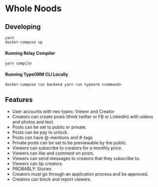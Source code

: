 # Whole Noods

## Developing

```
yarn
docker-compose up
```

#### Running Relay Compiler

```
yarn compile
```

#### Running TypeORM CLI Locally

```
docker-compose run backend yarn run typeorm <command>
```

## Features

- User accounts with two types: Viewer and Creator
- Creators can create posts (think twitter or FB or LinkedIn) with videos and photos and text.
- Posts can be set to public or private.
- Posts can be pay to unlock.
- Posts can have @-mentions and #-tags
- Private posts can be set to be previewable by the public.
- Viewers can subscribe to creators for a monthly price.
- Viewers can like and comment on posts.
- Viewers can send messages to creators that they subscribe to.
- Viewers can tip creators.
- PROBABLY: Stories
- Creators must go through an application process and be approved.
- Creators can block and report viewers.
